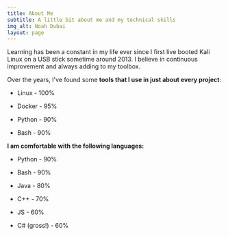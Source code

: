 ```yaml
---
title: About Me
subtitle: A little bit about me and my technical skills
img_alt: Noah Dubai
layout: page
---
```

Learning has been a constant in my life ever since I first live booted Kali Linux on a USB stick sometime around 2013. I believe in continuous improvement and always adding to my toolbox.

Over the years, I've found some **tools that I use in just about every project**:

*   Linux    - 100%

*   Docker   - 95%

*   Python - 90%

*   Bash     - 90%

**I am comfortable with the following languages:**

*   Python - 90%

*   Bash     - 90%

*   Java     - 80%

*   C++      - 70%

*   JS         - 60%

*   C# (gross!) - 60%
